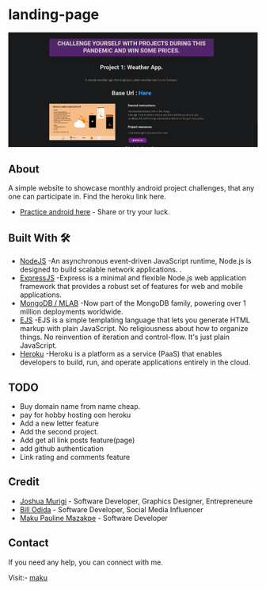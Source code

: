 # landing-page
![](media/landing.png)
## About
A simple website to showcase monthly android project challenges, that any one can participate in. Find the heroku link here.
- [Practice android here](https://afternoon-peak-96228.herokuapp.com/) - Share or try your luck.
## Built With 🛠
- [NodeJS](https://nodejs.org/en/about/) -An asynchronous event-driven JavaScript runtime, Node.js is designed to build scalable network applications. .
- [ExpressJS](https://expressjs.com/) -Express is a minimal and flexible Node.js web application framework that provides a robust set of features for web and mobile applications. 
- [MongoDB / MLAB](https://mlab.com/) -Now part of the MongoDB family, powering over 1 million deployments worldwide. 
- [EJS](https://ejs.co/) -EJS is a simple templating language that lets you generate HTML markup with plain JavaScript. No religiousness about how to organize things. No reinvention of iteration and control-flow. It's just plain JavaScript. 
- [Heroku](https://dashboard.heroku.com/apps) -Heroku is a platform as a service (PaaS) that enables developers to build, run, and operate applications entirely in the cloud. 

## TODO
- Buy domain name from name cheap.
- pay for hobby hosting oon heroku
- Add a new letter feature
- Add the second project.
- Add get all link posts feature(page)
- add github authentication
- Link rating and comments feature

## Credit
- [Joshua Murigi](https://github.com/ryggs) - Software Developer, Graphics Designer, Entrepreneure
- [Bill Odida](https://github.com/wolfof420Street) - Software Developer, Social Media Influencer
- [Maku Pauline Mazakpe]() - Software Developer

## Contact
If you need any help, you can connect with me.

Visit:- [maku](https://www.linkedin.com/in/maku-mazakpe-700a3a165/)

